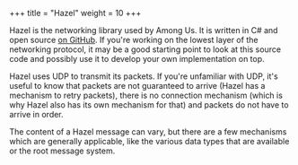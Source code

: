 +++
title = "Hazel"
weight = 10
+++

Hazel is the networking library used by Among Us. It is written in C# and open source [on GitHub](https://github.com/willardf/Hazel-Networking). If you're working on the lowest layer of the networking protocol, it may be a good starting point to look at this source code and possibly use it to develop your own implementation on top.

Hazel uses UDP to transmit its packets. If you're unfamiliar with UDP, it's useful to know that packets are not guaranteed to arrive (Hazel has a mechanism to retry packets), there is no connection mechanism (which is why Hazel also has its own mechanism for that) and packets do not have to arrive in order.

The content of a Hazel message can vary, but there are a few mechanisms which are generally applicable, like the various data types that are available or the root message system.
